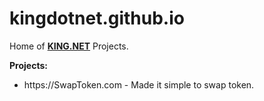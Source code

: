 # kingdotnet.github.io

Home of <a href="https://king.net"><b>KING.NET</b></a> Projects.

<b>Projects:</b>
<ul>
  <li>https://SwapToken.com - Made it simple to swap token.</li>
</ul>  
